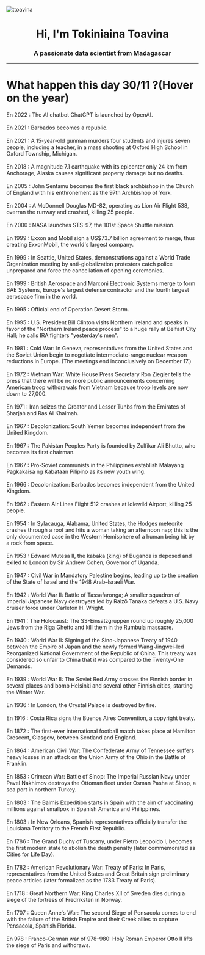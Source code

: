 
<p align="left"> <img src="https://komarev.com/ghpvc/?username=ttoavina&label=Profile%20views&color=0e75b6&style=flat" alt="ttoavina" /> </p>
<h1 align="center">Hi, I'm Tokiniaina Toavina</h1>
<h3 align="center">A passionate data scientist from Madagascar</h3>
    
<hr/>
<h1> What happen this day 30/11 ?(Hover on the year)</h1>

En 2022 : The AI chatbot ChatGPT is launched by OpenAI.
<br/><br/>
En 2021 : Barbados becomes a republic.
<br/><br/>
En 2021 : A 15-year-old gunman murders four students and injures seven people, including a teacher, in a mass shooting at Oxford High School in Oxford Township, Michigan.
<br/><br/>
En 2018 : A magnitude 7.1 earthquake with its epicenter only 24 km from Anchorage, Alaska causes significant property damage but no deaths.
<br/><br/>
En 2005 : John Sentamu becomes the first black archbishop in the Church of England with his enthronement as the 97th Archbishop of York.
<br/><br/>
En 2004 : A McDonnell Douglas MD-82, operating as Lion Air Flight 538, overran the runway and crashed, killing 25 people.
<br/><br/>
En 2000 : NASA launches STS-97, the 101st Space Shuttle mission.
<br/><br/>
En 1999 : Exxon and Mobil sign a US$73.7 billion agreement to merge, thus creating ExxonMobil, the world's largest company.
<br/><br/>
En 1999 : In Seattle, United States, demonstrations against a World Trade Organization meeting by anti-globalization protesters catch police unprepared and force the cancellation of opening ceremonies.
<br/><br/>
En 1999 : British Aerospace and Marconi Electronic Systems merge to form BAE Systems, Europe's largest defense contractor and the fourth largest aerospace firm in the world.
<br/><br/>
En 1995 : Official end of Operation Desert Storm.
<br/><br/>
En 1995 : U.S. President Bill Clinton visits Northern Ireland and speaks in favor of the "Northern Ireland peace process" to a huge rally at Belfast City Hall; he calls IRA fighters "yesterday's men".
<br/><br/>
En 1981 : Cold War: In Geneva, representatives from the United States and the Soviet Union begin to negotiate intermediate-range nuclear weapon reductions in Europe. (The meetings end inconclusively on December 17.)
<br/><br/>
En 1972 : Vietnam War: White House Press Secretary Ron Ziegler tells the press that there will be no more public announcements concerning American troop withdrawals from Vietnam because troop levels are now down to 27,000.
<br/><br/>
En 1971 : Iran seizes the Greater and Lesser Tunbs from the Emirates of Sharjah and Ras Al Khaimah.
<br/><br/>
En 1967 : Decolonization: South Yemen becomes independent from the United Kingdom.
<br/><br/>
En 1967 : The Pakistan Peoples Party is founded by Zulfikar Ali Bhutto, who becomes its first chairman.
<br/><br/>
En 1967 : Pro-Soviet communists in the Philippines establish Malayang Pagkakaisa ng Kabataan Pilipino as its new youth wing.
<br/><br/>
En 1966 : Decolonization: Barbados becomes independent from the United Kingdom.
<br/><br/>
En 1962 : Eastern Air Lines Flight 512 crashes at Idlewild Airport, killing 25 people.
<br/><br/>
En 1954 : In Sylacauga, Alabama, United States, the Hodges meteorite crashes through a roof and hits a woman taking an afternoon nap; this is the only documented case in the Western Hemisphere of a human being hit by a rock from space.
<br/><br/>
En 1953 : Edward Mutesa II, the kabaka (king) of Buganda is deposed and exiled to London by Sir Andrew Cohen, Governor of Uganda.
<br/><br/>
En 1947 : Civil War in Mandatory Palestine begins, leading up to the creation of the State of Israel and the 1948 Arab–Israeli War.
<br/><br/>
En 1942 : World War II: Battle of Tassafaronga; A smaller squadron of Imperial Japanese Navy destroyers led by Raizō Tanaka defeats a U.S. Navy cruiser force under Carleton H. Wright.
<br/><br/>
En 1941 : The Holocaust: The SS-Einsatzgruppen round up roughly 25,000 Jews from the Riga Ghetto and kill them in the Rumbula massacre.
<br/><br/>
En 1940 : World War II: Signing of the Sino-Japanese Treaty of 1940 between the Empire of Japan and the newly formed Wang Jingwei-led Reorganized National Government of the Republic of China. This treaty was considered so unfair to China that it was compared to the Twenty-One Demands.
<br/><br/>
En 1939 : World War II: The Soviet Red Army crosses the Finnish border in several places and bomb Helsinki and several other Finnish cities, starting the Winter War.
<br/><br/>
En 1936 : In London, the Crystal Palace is destroyed by fire.
<br/><br/>
En 1916 : Costa Rica signs the Buenos Aires Convention, a copyright treaty.
<br/><br/>
En 1872 : The first-ever international football match takes place at Hamilton Crescent, Glasgow, between Scotland and England.
<br/><br/>
En 1864 : American Civil War: The Confederate Army of Tennessee suffers heavy losses in an attack on the Union Army of the Ohio in the Battle of Franklin.
<br/><br/>
En 1853 : Crimean War: Battle of Sinop: The Imperial Russian Navy under Pavel Nakhimov destroys the Ottoman fleet under Osman Pasha at Sinop, a sea port in northern Turkey.
<br/><br/>
En 1803 : The Balmis Expedition starts in Spain with the aim of vaccinating millions against smallpox in Spanish America and Philippines.
<br/><br/>
En 1803 : In New Orleans, Spanish representatives officially transfer the Louisiana Territory to the French First Republic.
<br/><br/>
En 1786 : The Grand Duchy of Tuscany, under Pietro Leopoldo I, becomes the first modern state to abolish the death penalty (later commemorated as Cities for Life Day).
<br/><br/>
En 1782 : American Revolutionary War: Treaty of Paris: In Paris, representatives from the United States and Great Britain sign preliminary peace articles (later formalized as the 1783 Treaty of Paris).
<br/><br/>
En 1718 : Great Northern War: King Charles XII of Sweden dies during a siege of the fortress of Fredriksten in Norway.
<br/><br/>
En 1707 : Queen Anne's War: The second Siege of Pensacola comes to end with the failure of the British Empire and their Creek allies to capture Pensacola, Spanish Florida.
<br/><br/>
En 978 : Franco-German war of 978–980: Holy Roman Emperor Otto II lifts the siege of Paris and withdraws.
<br/><br/>
